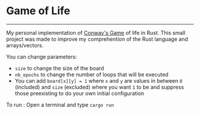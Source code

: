# Game of Life
-----------
My personal implementation of <a href = https://en.wikipedia.org/wiki/Conway%27s_Game_of_Life>Conway's Game</a> of life in Rust.
This small project was made to improve my comprehention of the Rust language and arrays/vectors.

You can change parameters:
* `size` to change the size of the board
* `nb_epochs` to change the number of loops that will be executed
* You can add `board[x][y] = 1` where `x` and `y` are values in between `0` (included) and `size` (excluded) where you want `1` to be and suppress those preexisting to do your own initial configuration

To run : Open a terminal and type `cargo run`
